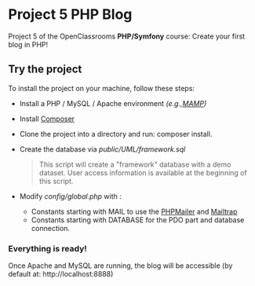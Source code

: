 # Project 5 PHP Blog

Project 5 of the OpenClassrooms **PHP/Symfony** course: Create your first blog in PHP!

## Try the project

To install the project on your machine, follow these steps:

- Install a PHP / MySQL / Apache environment *(e.g.,[MAMP](https://www.mamp.info/en/))*
- Install [Composer](https://getcomposer.org/download/)
- Clone the project into a directory and run: composer install.
- Create the database via *public/UML/framework.sql*

  >This script will create a "framework" database with a demo dataset. User access information is available at the beginning of this script.

- Modify  *config/global.php* with :
    - Constants starting with MAIL to use the [PHPMailer](https://github.com/PHPMailer/PHPMailer) and [Mailtrap](https://mailtrap.io/)
    - Constants starting with DATABASE for the PDO part and database connection.


### Everything is ready!
Once Apache and MySQL are running, the blog will be accessible (by default at: http://localhost:8888)
